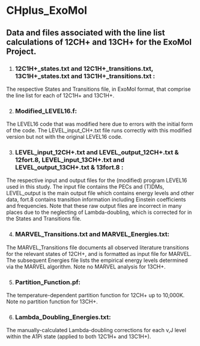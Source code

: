 # CHplus_ExoMol
Data and files associated with the line list calculations of 12CH+ and 13CH+ for the ExoMol Project.
---
1) ### 12C1H+_states.txt and 12C1H+_transitions.txt, 13C1H+_states.txt and 13C1H+_transitions.txt :
The respective States and Transitions file, in ExoMol format, that comprise the line list for each of 12C1H+ and 13C1H+.

2) ### Modified_LEVEL16.f:
The LEVEL16 code that was modified here due to errors with the initial form of the code. The LEVEL_input_CH+.txt file runs correctly with this modified version but not with
the original LEVEL16 code.

3) ### LEVEL_input_12CH+.txt and LEVEL_output_12CH+.txt & 12fort.8, LEVEL_input_13CH+.txt and LEVEL_output_13CH+.txt & 13fort.8 :
The respective input and output files for the (modified) program LEVEL16 used in this study. The input file contains the PECs and (T)DMs, LEVEL_output is the main output
file which contains energy levels and other data, fort.8 contains transition information including Einstein coefficients and frequencies. Note that these raw output files
are incorrect in many places due to the neglecting of Lambda-doubling, which is corrected for in the States and Transitions file.

4) ### MARVEL_Transitions.txt and MARVEL_Energies.txt:
The MARVEL_Transitions file documents all observed literature transitions for the relevant states of 12CH+, and is formatted as input file for MARVEL. The subsequent Energies
file lists the empirical energy levels determined via the MARVEL algorithm. Note no MARVEL analysis for 13CH+.

5) ### Partition_Function.pf:
The temperature-dependent partition function for 12CH+ up to 10,000K. Note no partition function for 13CH+.

6) ### Lambda_Doubling_Energies.txt:
The manually-calculated Lambda-doubling corrections for each v,J level within the A1Pi state (applied to both 12C1H+ and 13C1H+). 
